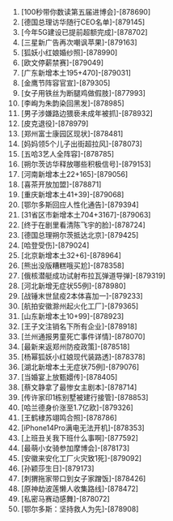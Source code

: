 
1. [100秒带你数读第五届进博会]-[878690]
1. [德国总理访华随行CEO名单]-[879145]
1. [今年5G建设已提前超额完成]-[878702]
1. [三星新广告再次嘲讽苹果]-[879163]
1. [狐妖小红娘婚纱照]-[878990]
1. [欧文停薪禁赛]-[879049]
1. [广东新增本土195+470]-[879031]
1. [金鹰节阵容官宣]-[879305]
1. [女子用铁丝为断腿鸡做假肢]-[877993]
1. [李峋为朱韵染回黑发]-[878985]
1. [男子涉嫌路边猥亵未成年被抓]-[878932]
1. [皮克退役]-[878979]
1. [郑州富士康园区现状]-[878481]
1. [妈妈领5个儿子出街超拉风]-[878073]
1. [五哈3艺人全阵容]-[878785]
1. [朔尔茨访华释放哪些积极信号]-[879153]
1. [河南新增本土22+165]-[879056]
1. [喜茶开放加盟]-[878871]
1. [重庆新增本土41+39]-[879068]
1. [鄂尔多斯回应人性化通告]-[879394]
1. [31省区市新增本土704+3167]-[879063]
1. [终于在剧里看清陈飞宇的脸]-[878724]
1. [德国总理朔尔茨抵达北京]-[879425]
1. [哈登受伤]-[879024]
1. [北京新增本土32+6]-[878964]
1. [熊出没版糟糕哦买尬]-[878358]
1. [俄核潜艇成功试射布拉瓦弹道导弹]-[879319]
1. [河北新增无症状55例]-[878980]
1. [战锤末世鼠疫2本体喜加一]-[879233]
1. [航拍安徽滁州起火化工厂]-[879365]
1. [山东新增本土10+99]-[878923]
1. [王子文注销名下所有企业]-[878918]
1. [兰州通报男童死亡事件详情]-[878070]
1. [最新来返郑州防疫政策]-[878518]
1. [杨幂狐妖小红娘现代装路透]-[878378]
1. [湖北新增本土无症状75例]-[879076]
1. [当婚宴上放甄嬛传]-[878405]
1. [蔡文静拿了最惨女主剧本]-[878714]
1. [传许家印1栋别墅被建行接管]-[878853]
1. [哈兰德身价涨至1.7亿欧]-[879326]
1. [王鹤棣苏翊鸣合照]-[878786]
1. [iPhone14Pro满电无法开机]-[878353]
1. [上班丑关我下班什么事啊]-[877592]
1. [最萌小女骑参加摩博会]-[878173]
1. [安徽来安化工厂火灾致1死]-[879092]
1. [孙颖莎生日]-[879173]
1. [刺猬拖家带口到女子家蹭饭]-[878426]
1. [原神劫波莲懒人收集路线]-[878472]
1. [私密马赛动感舞]-[878072]
1. [鄂尔多斯：坚持救人为先]-[878908]